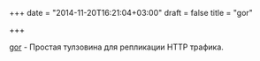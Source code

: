 +++
date = "2014-11-20T16:21:04+03:00"
draft = false
title = "gor"

+++

<p><a href="https://github.com/buger/gor">gor</a>&nbsp;- Простая тулзовина для репликации HTTP трафика.</p>

